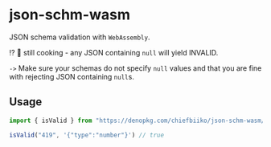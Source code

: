 # json-schm-wasm

JSON schema validation with `WebAssembly`.

⁉️ 🔨 still cooking - any JSON containing `null` will yield INVALID. 

`->` Make sure your schemas do not specify `null` values and that you are fine with rejecting JSON containing `null`s.

## Usage

``` ts
import { isValid } from "https://denopkg.com/chiefbiiko/json-schm-wasm/mod.ts";

isValid("419", '{"type":"number"}') // true
```